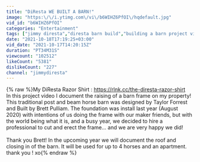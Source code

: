 ```yaml
---
title: "DiResta WE BUILT A BARN!"
image: "https:\/\/i.ytimg.com\/vi\/b6WIHZ6PfOI\/hqdefault.jpg"
vid_id: "b6WIHZ6PfOI"
categories: "Entertainment"
tags: ["jimmy diresta","diresta barn build","building a barn project video"]
date: "2021-10-18T17:19:25+03:00"
vid_date: "2021-10-17T14:20:15Z"
duration: "PT34M31S"
viewcount: "102512"
likeCount: "5381"
dislikeCount: "227"
channel: "jimmydiresta"
---
```

{% raw %}My DiResta Razor Shirt : <a rel="nofollow" target="blank" href="https://rlnk.cc/the-diresta-razor-shirt">https://rlnk.cc/the-diresta-razor-shirt</a> <br />In this project video I document the raising of a barn frame on my property! This traditional post and beam horse barn was designed by Taylor Forrest and Built by Brett Pulliam. The foundation was install last year (August 2020) with intentions of us doing the frame with our maker friends, but with the world being what it is, and a busy year, we decided to hire a professional to cut and erect the frame... and we are very happy we did! <br /><br />Thank you Brett! In the upcoming year we will document the roof and closing in of the barn. It will be used for up to 4 horses and an apartment. thank you ! xo{% endraw %}
